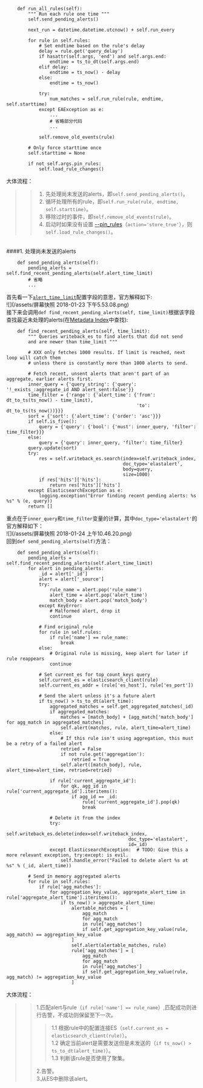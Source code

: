 ```
    def run_all_rules(self):
        """ Run each rule one time """
        self.send_pending_alerts()

        next_run = datetime.datetime.utcnow() + self.run_every

        for rule in self.rules:
            # Set endtime based on the rule's delay
            delay = rule.get('query_delay')
            if hasattr(self.args, 'end') and self.args.end:
                endtime = ts_to_dt(self.args.end)
            elif delay:
                endtime = ts_now() - delay
            else:
                endtime = ts_now()

            try:
                num_matches = self.run_rule(rule, endtime, self.starttime)
            except EAException as e:
                ...
                # 省略部分代码
                ...

            self.remove_old_events(rule)

        # Only force starttime once
        self.starttime = None

        if not self.args.pin_rules:
            self.load_rule_changes()
```

大体流程：  
>> 1. 先处理尚未发送的alerts，即`self.send_pending_alerts()`。
>> 2. 循环处理所有的rule，即`self.run_rule(rule, endtime, self.starttime)`。
>> 3. 移除过时的事件，即`self.remove_old_events(rule)`。
>> 4. 启动时如果没有设置 [--pin_rules](https://elastalert.readthedocs.io/en/latest/elastalert.html#running-elastalert)（`action='store_true'`），则`self.load_rule_changes()`。

<br>
####1. 处理尚未发送的alerts  

```   
    def send_pending_alerts(self):
        pending_alerts = self.find_recent_pending_alerts(self.alert_time_limit)
        # 省略
        ...
```
首先看一下[`alert_time_limit`](http://elastalert.readthedocs.io/en/latest/running_elastalert.html#downloading-and-configuring)配置字段的意思，官方解释如下:  
![](/assets/屏幕快照 2018-01-23 下午5.53.08.png)   
接下来会调用`def find_recent_pending_alerts(self, time_limit)`根据该字段查找最近未处理的alerts(在[Metadata Index](https://elastalert.readthedocs.io/en/latest/elastalert_status.html#elastalert)中查找):  

```
    def find_recent_pending_alerts(self, time_limit):
        """ Queries writeback_es to find alerts that did not send
        and are newer than time_limit """

        # XXX only fetches 1000 results. If limit is reached, next loop will catch them
        # unless there is constantly more than 1000 alerts to send.

        # Fetch recent, unsent alerts that aren't part of an aggregate, earlier alerts first.
        inner_query = {'query_string': {'query': '!_exists_:aggregate_id AND alert_sent:false'}}
        time_filter = {'range': {'alert_time': {'from': dt_to_ts(ts_now() - time_limit),
                                                'to': dt_to_ts(ts_now())}}}
        sort = {'sort': {'alert_time': {'order': 'asc'}}}
        if self.is_five():
            query = {'query': {'bool': {'must': inner_query, 'filter': time_filter}}}
        else:
            query = {'query': inner_query, 'filter': time_filter}
        query.update(sort)
        try:
            res = self.writeback_es.search(index=self.writeback_index,
                                           doc_type='elastalert',
                                           body=query,
                                           size=1000)
            if res['hits']['hits']:
                return res['hits']['hits']
        except ElasticsearchException as e:
            logging.exception("Error finding recent pending alerts: %s %s" % (e, query))
        return []
```
重点在于`inner_query`和`time_filter`变量的计算，其中`doc_type='elastalert'`的官方解释如下：  
![](/assets/屏幕快照 2018-01-24 上午10.46.20.png)
<br>
回到`def send_pending_alerts(self)`方法：

```
    def send_pending_alerts(self):
        pending_alerts = self.find_recent_pending_alerts(self.alert_time_limit)
        for alert in pending_alerts:
            _id = alert['_id']
            alert = alert['_source']
            try:
                rule_name = alert.pop('rule_name')
                alert_time = alert.pop('alert_time')
                match_body = alert.pop('match_body')
            except KeyError:
                # Malformed alert, drop it
                continue

            # Find original rule
            for rule in self.rules:
                if rule['name'] == rule_name:
                    break
            else:
                # Original rule is missing, keep alert for later if rule reappears
                continue

            # Set current_es for top_count_keys query
            self.current_es = elasticsearch_client(rule)
            self.current_es_addr = (rule['es_host'], rule['es_port'])

            # Send the alert unless it's a future alert
            if ts_now() > ts_to_dt(alert_time):
                aggregated_matches = self.get_aggregated_matches(_id)
                if aggregated_matches:
                    matches = [match_body] + [agg_match['match_body'] for agg_match in aggregated_matches]
                    self.alert(matches, rule, alert_time=alert_time)
                else:
                    # If this rule isn't using aggregation, this must be a retry of a failed alert
                    retried = False
                    if not rule.get('aggregation'):
                        retried = True
                    self.alert([match_body], rule, alert_time=alert_time, retried=retried)

                if rule['current_aggregate_id']:
                    for qk, agg_id in rule['current_aggregate_id'].iteritems():
                        if agg_id == _id:
                            rule['current_aggregate_id'].pop(qk)
                            break

                # Delete it from the index
                try:
                    self.writeback_es.delete(index=self.writeback_index,
                                             doc_type='elastalert',
                                             id=_id)
                except ElasticsearchException:  # TODO: Give this a more relevant exception, try:except: is evil.
                    self.handle_error("Failed to delete alert %s at %s" % (_id, alert_time))

        # Send in memory aggregated alerts
        for rule in self.rules:
            if rule['agg_matches']:
                for aggregation_key_value, aggregate_alert_time in rule['aggregate_alert_time'].iteritems():
                    if ts_now() > aggregate_alert_time:
                        alertable_matches = [
                            agg_match
                            for agg_match
                            in rule['agg_matches']
                            if self.get_aggregation_key_value(rule, agg_match) == aggregation_key_value
                        ]
                        self.alert(alertable_matches, rule)
                        rule['agg_matches'] = [
                            agg_match
                            for agg_match
                            in rule['agg_matches']
                            if self.get_aggregation_key_value(rule, agg_match) != aggregation_key_value
                        ]
```
大体流程：
> > 1.匹配alert与rule（`if rule['name'] == rule_name`）,匹配成功则进行告警，不成功则保留至下一次。  
> > > 1.1 根据rule中的配置连接ES（`self.current_es = elasticsearch_client(rule)`）。  
> > > 1.2 确定当前alert是需要发送但是未发送的（`if ts_now() > ts_to_dt(alert_time)`）。  
> > > 1.3 判断该rule是否使用了聚集。  
> > 
> > 2.告警。  
> > 3.从ES中删除该alert。

